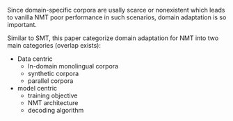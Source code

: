 Since domain-specific corpora are usally scarce or nonexistent which leads to vanilla NMT poor performance in such scenarios, domain adaptation is so important.

Similar to SMT, this paper categorize domain adaptation for NMT into two main categories (overlap exists):

- Data centric
  - In-domain monolingual corpora 
  - synthetic corpora
  - parallel corpora 
- model centric 
  - training objective
  - NMT architecture
  - decoding algorithm 